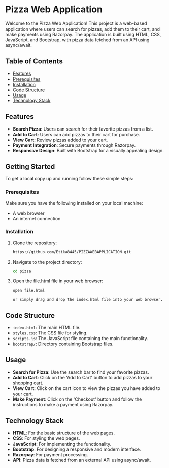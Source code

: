 # Pizza Web Application

Welcome to the Pizza Web Application! This project is a web-based application where users can search for pizzas, add them to their cart, and make payments using Razorpay. The application is built using HTML, CSS, JavaScript, and Bootstrap, with pizza data fetched from an API using async/await.

## Table of Contents

- [Features](#features)
- [Prerequisites](#prerequisites)
- [Installation](#installation)
- [Code Structure](#code-structure)
- [Usage](#usage)
- [Technology Stack](#technology-stack)

## Features

- **Search Pizza**: Users can search for their favorite pizzas from a list.
- **Add to Cart**: Users can add pizzas to their cart for purchase.
- **View Cart**: Review pizzas added to your cart.
- **Payment Integration**: Secure payments through Razorpay.
- **Responsive Design**: Built with Bootstrap for a visually appealing design.

## Getting Started

To get a local copy up and running follow these simple steps:

### Prerequisites

Make sure you have the following installed on your local machine:
- A web browser
- An internet connection

### Installation

1. Clone the repository:
   ```bash
   https://github.com/Etika8445/PIZZAWEBAPPLICATION.git

2. Navigate to the project directory:
   ```bash
   cd pizza

3. Open the file.html file in your web browser:
   ```bash
   open file.html

   or simply drag and drop the index.html file into your web browser.

## Code Structure

- `index.html`: The main HTML file.
- `styles.css`: The CSS file for styling.
- `scripts.js`: The JavaScript file containing the main functionality.
- `bootstrap/`: Directory containing Bootstrap files.


## Usage

- **Search for Pizza**: Use the search bar to find your favorite pizzas.
- **Add to Cart**: Click on the 'Add to Cart' button to add pizzas to your shopping cart.
- **View Cart**: Click on the cart icon to view the pizzas you have added to your cart.
- **Make Payment**: Click on the 'Checkout' button and follow the instructions to make a payment using Razorpay.

## Technology Stack

- **HTML**: For the basic structure of the web pages.
- **CSS**: For styling the web pages.
- **JavaScript**: For implementing the functionality.
- **Bootstrap**: For designing a responsive and modern interface.
- **Razorpay**: For payment processing.
- **API**: Pizza data is fetched from an external API using async/await.
